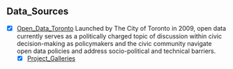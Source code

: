 ## Data_Sources
- [x] [Open_Data_Toronto](https://open.toronto.ca/) Launched by The City of Toronto in 2009, open data currently serves as a politically charged topic of discussion within civic decision-making as policymakers and the civic community navigate open data policies and address socio-political and technical barriers.
  - [x] [Project_Galleries](https://open.toronto.ca/gallery/)
